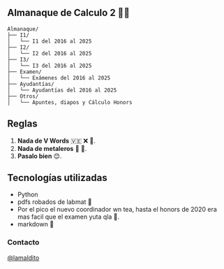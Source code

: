 ## Almanaque de Calculo 2 🧑‍💻

```
Almanaque/
├── I1/
│   └── I1 del 2016 al 2025
├── I2/
│   └── I2 del 2016 al 2025
├── I3/
│   └── I3 del 2016 al 2025
├── Examen/
│   └── Exámenes del 2016 al 2025
├── Ayudantías/
│   └── Ayudantías del 2016 al 2025
├── Otros/
│   └── Apuntes, diapos y Cálculo Honors
```


## Reglas

1. **Nada de V Words** 🇻🇪 ❌ 🤮.
2. **Nada de metaleros** 🚫 🎸.
3. **Pasalo bien** 😊.

## Tecnologías utilizadas

- Python
- pdfs robados de labmat 🥷
- Por el pico el nuevo coordinador wn tea, hasta el honors de 2020 era mas facil que el examen yuta qla 🦀.
- markdown 🥰

### Contacto

[@lamaldito](https://www.instagram.com/lamaldito/?hl=es)
